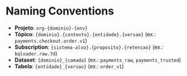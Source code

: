 # Naming Conventions

- **Projeto**: `org-{dominio}-{env}`
- **Tópico**: `{dominio}.{contexto}.{entidade}.{versao}` (ex.: `payments.checkout.order.v1`)
- **Subscription**: `{sistema-alvo}.{proposito}.{retencao}` (ex.: `bqloader.raw.7d`)
- **Dataset**: `{dominio}_{camada}` (ex.: `payments_raw`, `payments_trusted`)
- **Tabela**: `{entidade}_{versao}` (ex.: `order_v1`)
